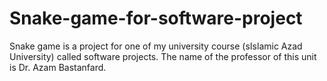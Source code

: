 # Snake-game-for-software-project
Snake game is a project for one of my university course (sIslamic Azad University) called software projects. The name of the professor of this unit is Dr. Azam Bastanfard. 
